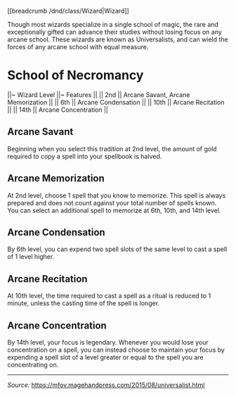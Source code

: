[[breadcrumb /dnd/class/Wizard|Wizard]]

Though most wizards specialize in a single school of magic, the rare and exceptionally gifted can advance their studies without losing focus on any arcane school. These wizards are known as Universalists, and can wield the forces of any arcane school with equal measure.

# School of Necromancy

||~ Wizard Level ||~ Features ||
|| 2nd || Arcane Savant, Arcane Memorization ||
|| 6th || Arcane Condensation ||
|| 10th || Arcane Recitation ||
|| 14th || Arcane Concentration ||

## Arcane Savant

Beginning when you select this tradition at 2nd level, the amount of gold required to copy a spell into your spellbook is halved.

## Arcane Memorization

At 2nd level, choose 1 spell that you know to memorize. This spell is always prepared and does not count against your total number of spells known. You can select an additional spell to memorize at 6th, 10th, and 14th level. 

## Arcane Condensation

By 6th level, you can expend two spell slots of the same level to cast a spell of 1 level higher.

## Arcane Recitation

At 10th level, the time required to cast a spell as a ritual is reduced to 1 minute, unless the casting time of the spell is longer.

## Arcane Concentration

By 14th level, your focus is legendary. Whenever you would lose your concentration on a spell, you can instead choose to maintain your focus by expending a spell slot of a level greater or equal to the spell you are concentrating on.

----

*Source:* <https://mfov.magehandpress.com/2015/08/universalist.html>
